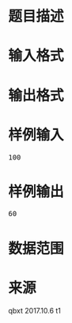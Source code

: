 

# 题目描述



# 输入格式



# 输出格式



# 样例输入


<pre>100</pre>

# 样例输出


<pre>60</pre>

# 数据范围



# 来源


<p>
qbxt 2017.10.6 t1
</p>

